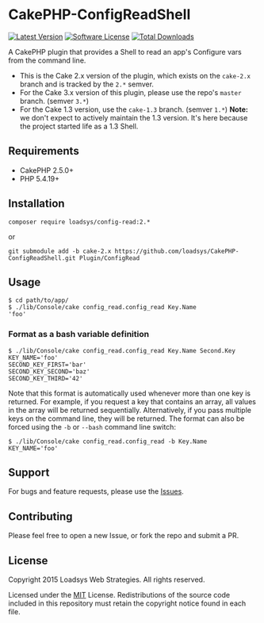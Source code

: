 # CakePHP-ConfigReadShell

[![Latest Version](https://img.shields.io/github/release/loadsys/CakePHP-ConfigReadShell.svg?style=flat-square)](https://github.com/loadsys/CakePHP-ConfigReadShell/releases)
[![Software License](https://img.shields.io/badge/license-MIT-brightgreen.svg?style=flat-square)](LICENSE.md)
[![Total Downloads](https://img.shields.io/packagist/dt/loadsys/config-read.svg?style=flat-square)](https://packagist.org/packages/loadsys/config-read)

A CakePHP plugin that provides a Shell to read an app's Configure vars from the command line.

* This is the Cake 2.x version of the plugin, which exists on the `cake-2.x` branch and is tracked by the `2.*` semver.
* For the Cake 3.x version of this plugin, please use the repo's `master` branch. (semver `3.*`)
* For the Cake 1.3 version, use the `cake-1.3` branch. (semver `1.*`) **Note:** we don't expect to actively maintain the 1.3 version. It's here because the project started life as a 1.3 Shell.


## Requirements

* CakePHP 2.5.0+
* PHP 5.4.19+


## Installation

`composer require loadsys/config-read:2.*`

or

`git submodule add -b cake-2.x https://github.com/loadsys/CakePHP-ConfigReadShell.git Plugin/ConfigRead`


## Usage

```shell
$ cd path/to/app/
$ ./lib/Console/cake config_read.config_read Key.Name
'foo'
```

### Format as a bash variable definition

```shell
$ ./lib/Console/cake config_read.config_read Key.Name Second.Key
KEY_NAME='foo'
SECOND_KEY_FIRST='bar'
SECOND_KEY_SECOND='baz'
SECOND_KEY_THIRD='42'
```

Note that this format is automatically used whenever more than one key is returned. For example, if you request a key that contains an array, all values in the array will be returned sequentially. Alternatively, if you pass multiple keys on the command line, they will be returned. The format can also be forced using the `-b` or `--bash` command line switch:

```shell
$ ./lib/Console/cake config_read.config_read -b Key.Name
KEY_NAME='foo'
```


## Support

For bugs and feature requests, please use the [Issues](https://github.com/loadsys/CakePHP-ConfigReadShell/issues).


## Contributing

Please feel free to open a new Issue, or fork the repo and submit a PR.


## License

Copyright 2015 Loadsys Web Strategies. All rights reserved.

Licensed under the [MIT](http://www.opensource.org/licenses/mit-license.php) License. Redistributions of the source code included in this repository must retain the copyright notice found in each file.
